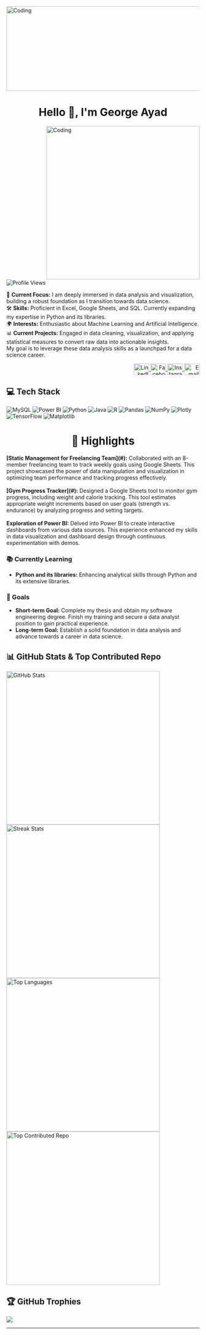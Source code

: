 <img align="center" width="1200" height="220" alt="Coding" src="https://github.com/user-attachments/assets/53facad6-b193-466e-b82d-f438c3250cb9">
<h1 align="center">Hello 👋, I'm George Ayad</h1>

<img align="right" alt="Coding" width="400" src="https://cdn.myportfolio.com/2fcfcb103788251450a8304378dffded/a62c047f-8369-493c-ab14-71ef51bebc55_rw_1200.gif?h=e8c7ce55b326319eaca316cc1e74518f">
<p align="left">
  <img src="https://komarev.com/ghpvc/?username=georgeayad0577&label=Profile%20views&color=0e75b6&style=flat" alt="Profile Views"/>
</p>

🌟 **Current Focus:** I am deeply immersed in data analysis and visualization, building a robust foundation as I transition towards data science.<br>
🛠️ **Skills:** Proficient in Excel, Google Sheets, and SQL. Currently expanding my expertise in Python and its libraries.<br>
🌍 **Interests:** Enthusiastic about Machine Learning and Artificial Intelligence.<br>
📊 **Current Projects:** Engaged in data cleaning, visualization, and applying statistical measures to convert raw data into actionable insights.<br>
My goal is to leverage these data analysis skills as a launchpad for a data science career.


<p align="right">
  <a href="https://www.linkedin.com/in/george-ayad-5ba84a194/" target="blank">
    <img align="center" src="https://raw.githubusercontent.com/rahuldkjain/github-profile-readme-generator/master/src/images/icons/Social/linked-in-alt.svg" alt="LinkedIn" height="30" width="40"/>
  </a>
  <a href="https://fb.com/george.ayad.5473" target="blank">
    <img align="center" src="https://raw.githubusercontent.com/rahuldkjain/github-profile-readme-generator/master/src/images/icons/Social/facebook.svg" alt="Facebook" height="30" width="40"/>
  </a>
  <a href="https://instagram.com/george_3yad" target="blank">
    <img align="center" src="https://raw.githubusercontent.com/rahuldkjain/github-profile-readme-generator/master/src/images/icons/Social/instagram.svg" alt="Instagram" height="30" width="40"/>
  </a>
  <a href="mailto:georgeayad3021@gmail.com" target="blank">
    <img align="center" src="https://img.shields.io/badge/Email-%23D14836?style=for-the-badge&logo=gmail&logoColor=white" alt="Email" height="30" width="40"/>
  </a>
</p>

## 💻 Tech Stack
![MySQL](https://img.shields.io/badge/mysql-4479A1.svg?style=for-the-badge&logo=mysql&logoColor=white) 
![Power BI](https://img.shields.io/badge/power_bi-F2C811?style=for-the-badge&logo=powerbi&logoColor=black) 
![Python](https://img.shields.io/badge/python-3670A0?style=for-the-badge&logo=python&logoColor=ffdd54) 
![Java](https://img.shields.io/badge/java-%23ED8B00.svg?style=for-the-badge&logo=openjdk&logoColor=white) 
![R](https://img.shields.io/badge/r-%23276DC3.svg?style=for-the-badge&logo=r&logoColor=white) 
![Pandas](https://img.shields.io/badge/pandas-%23150458.svg?style=for-the-badge&logo=pandas&logoColor=white) 
![NumPy](https://img.shields.io/badge/numpy-%23013243.svg?style=for-the-badge&logo=numpy&logoColor=white) 
![Plotly](https://img.shields.io/badge/Plotly-%233F4F75.svg?style=for-the-badge&logo=plotly&logoColor=white) 
![TensorFlow](https://img.shields.io/badge/TensorFlow-%23FF6F00.svg?style=for-the-badge&logo=TensorFlow&logoColor=white) 
![Matplotlib](https://img.shields.io/badge/Matplotlib-%23ffffff.svg?style=for-the-badge&logo=Matplotlib&logoColor=black)

<h1 align="center">🌟 Highlights</h1>
<p align="center">
  <ul style="list-style-type: none; padding: 0;">
    <li><strong>[Static Management for Freelancing Team](#):</strong> Collaborated with an 8-member freelancing team to track weekly goals using Google Sheets. This project showcased the power of data manipulation and visualization in optimizing team performance and tracking progress effectively.</li><br>
    <li><strong>[Gym Progress Tracker](#):</strong> Designed a Google Sheets tool to monitor gym progress, including weight and calorie tracking. This tool estimates appropriate weight increments based on user goals (strength vs. endurance) by analyzing progress and setting targets.</li><br>
    <li><strong>Exploration of Power BI:</strong> Delved into Power BI to create interactive dashboards from various data sources. This experience enhanced my skills in data visualization and dashboard design through continuous experimentation with demos.</li>
  </ul>
</p>

### 📚 Currently Learning
- **Python and its libraries:** Enhancing analytical skills through Python and its extensive libraries.

### 🎯 Goals
- **Short-term Goal:** Complete my thesis and obtain my software engineering degree. Finish my training and secure a data analyst position to gain practical experience.
- **Long-term Goal:** Establish a solid foundation in data analysis and advance towards a career in data science.



## 📊 GitHub Stats & Top Contributed Repo
<div>
  <img src="https://github-readme-stats.vercel.app/api?username=georgeayad0577&theme=blue-green&hide_border=true&include_all_commits=false&count_private=false" alt="GitHub Stats" width="400"/>
  <img src="https://github-readme-streak-stats.herokuapp.com/?user=georgeayad0577&theme=blue-green&hide_border=true" alt="Streak Stats" width="400"/>
  <img src="https://github-readme-stats.vercel.app/api/top-langs/?username=georgeayad0577&theme=blue-green&hide_border=true&include_all_commits=false&count_private=false&layout=compact" alt="Top Languages" width="400"/>
  <img src="https://github-contributor-stats.vercel.app/api?username=georgeayad0577&limit=5&theme=blue-green&combine_all_yearly_contributions=true" alt="Top Contributed Repo" width="400"/>
</div>

## 🏆 GitHub Trophies
![](https://github-profile-trophy.vercel.app/?username=georgeayad0577&theme=blue-green&no-frame=true&no-bg=true&margin-w=4)

---

<!-- Proudly created with GPRM ( https://gprm.itsvg.in ) -->
